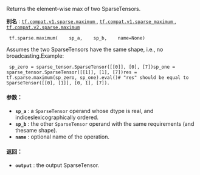 Returns the element-wise max of two SparseTensors.

**别名** : [ `tf.compat.v1.sparse.maximum` ](/api_docs/python/tf/sparse/maximum), [ `tf.compat.v1.sparse_maximum` ](/api_docs/python/tf/sparse/maximum), [ `tf.compat.v2.sparse.maximum` ](/api_docs/python/tf/sparse/maximum)

```
 tf.sparse.maximum(    sp_a,    sp_b,    name=None) 
```

Assumes the two SparseTensors have the same shape, i.e., no broadcasting.Example:

```
 sp_zero = sparse_tensor.SparseTensor([[0]], [0], [7])sp_one = sparse_tensor.SparseTensor([[1]], [1], [7])res = tf.sparse.maximum(sp_zero, sp_one).eval()# "res" should be equal to SparseTensor([[0], [1]], [0, 1], [7]). 
```

#### 参数：
- **`sp_a`** : a  `SparseTensor`  operand whose dtype is real, and indiceslexicographically ordered.
- **`sp_b`** : the other  `SparseTensor`  operand with the same requirements (and thesame shape).
- **`name`** : optional name of the operation.


#### 返回：
- **`output`** : the output SparseTensor.
